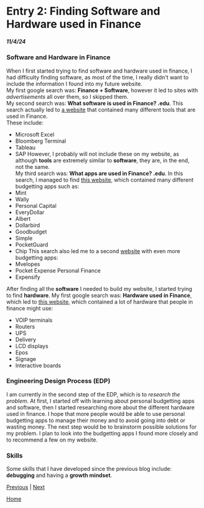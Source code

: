 # Entry 2: Finding Software and Hardware used in Finance
##### 11/4/24

### Software and Hardware in Finance
When I first started trying to find software and hardware used in finance, I had difficulty finding software, as most of the time, I really didn't want to include the information I found into my future website.  
My first google search was: **Finance + Software**, however it led to sites with _advertisements_ all over them, so I skipped them.  
My second search was: **What software is used in Finance? .edu**. This search actually led to [a website](https://online.sbu.edu/news/finance-tools) that contained many different tools that are used in Finance.   
These include:
* Microsoft Excel
* Bloomberg Terminal
* Tableau
* SAP
However, I probably will not include these on my website, as although **tools** are extremely similar to **software**, they are, in the end, not the same.  
My third search was: **What apps are used in Finance? .edu**. In this search, I managed to find [this website](https://post.edu/blog/10-best-budgeting-apps-for-college-students/), which
contained many different budgetting apps such as:
* Mint
* Wally
* Personal Capital
* EveryDollar
* Albert
* Dollarbird
* Goodbudget
* Simple
* PocketGuard
* Chip
This search also led me to a second [website](https://researchguides.austincc.edu/c.php?g=327686&p=5246378) with even more budgetting apps:
* Mvelopes
* Pocket Expense Personal Finance
* Expensify
  
After finding all the **software** I needed to build my website, I started trying to find **hardware**.
My first google search was: **Hardware used in Finance**, which led to [this website](https://www.tradefinanceglobal.com/finance-products/technology-finance-hardware-software/), which contained a lot of hardware that people in finance might use:
* VOIP terminals
* Routers
* UPS
* Delivery
* LCD displays
* Epos
* Signage
* Interactive boards

### Engineering Design Process (EDP)
I am currently in the second step of the EDP, which is to _research the problem_. At first, I started off with learning about personal budgetting apps and software, then I started researching more about the different hardware used in finance. I hope that more people would be able to use personal budgetting apps to manage their money and to avoid going into debt or wasting money. The next step would be to brainstorm possible solutions for my problem. I plan to look into the budgetting apps I found more closely and to recommend a few on my website.

### Skills
Some skills that I have developed since the previous blog include: **debugging** and having a **growth mindset**.

[Previous](entry01.md) | [Next](entry03.md)

[Home](../README.md)
